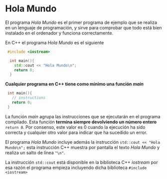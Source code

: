 # Hola Mundo

El programa _Hola Mundo_ es el primer programa de ejemplo que se realiza en un lenguaje de programación, y sirve para comprobar que todo está bien instalado en el ordenador y funciona correctamente.

En C++ el programa _Hola Mundo_ es el siguiente

```cpp
 #include <iostream>

  int main(){
    std::cout << "Hola Mundo\n";
    return 0;
  }
 ```

 **Cualquier programa en C++ tiene como mínimo una función _main_**

 ```cpp
  int main(){
    // instructions
    return 0;
  }
 ```
 La función _main_ agrupa las instrucciones que se ejecutarán en el programa compilado. Esta función **termina siempre devolviendo un número entero** `return 0`. Por consenso, este valor es 0 cuando la ejecución ha sido correcta y cualquier otro valor para indicar que ha sucedido un error.

 El programa _Hola Mundo_ incluye además la instrucción `std::cout << "Hola Mundo\n";` esta instrucción C++ muestra por pantalla el texto _Hola Mundo_ y realiza un salto de línea `"\n"`.

 La instrucción `std::cout` está disponible en la biblioteca C++ _iostream_ por esa razón el programa empieza incluyendo dicha biblioteca `#include <iostream>`

